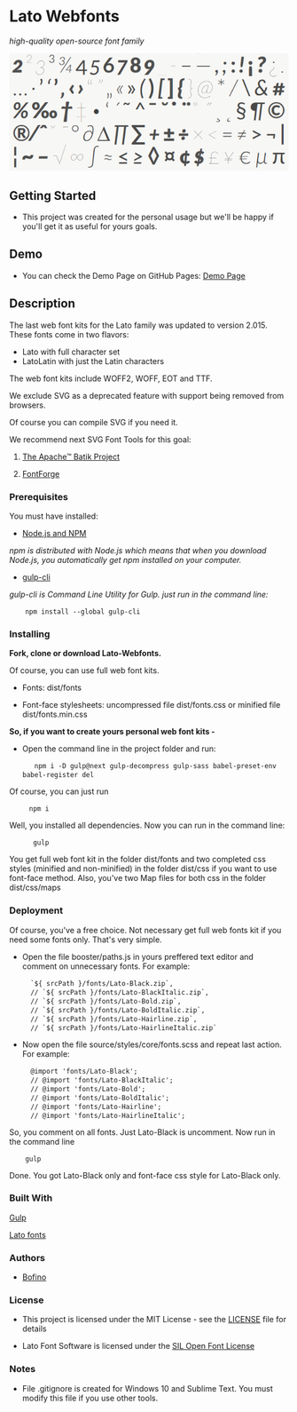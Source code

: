 # Lato Webfonts

*high-quality open-source font family*

![Lato Fonts](docs/lato.png)

## Getting Started
* This project was created for the personal usage but we'll be happy if you'll get it as useful for yours goals. 

## Demo

* You can check the Demo Page on GitHub Pages: [Demo Page](https://bofino.github.io/Lato-Webfonts/demo/)

## Description

The last web font kits for the Lato family was updated to version 2.015.
These fonts come in two flavors:   

* Lato with full character set
* LatoLatin with just the Latin characters

The web font kits include WOFF2, WOFF, EOT and TTF. 

We exclude SVG as a deprecated feature with support being removed from browsers.

Of course you can compile SVG if you need it.

We recommend next SVG Font Tools for this goal:

1. [The Apache™ Batik Project](https://xmlgraphics.apache.org/batik/)

2. [FontForge](http://fontforge.github.io/en-US/)

### Prerequisites

You must have installed:

* [Node.js and NPM](https://nodejs.org/en/download/current/)

*npm is distributed with Node.js which means that when you download Node.js,
 you automatically get npm installed on your computer.*

 * [gulp-cli](https://www.npmjs.com/package/gulp-cli)

 *gulp-cli is Command Line Utility for Gulp. just run in the command line:*

        npm install --global gulp-cli

### Installing

**Fork, clone or download Lato-Webfonts.**

Of course, you can use full web font kits.

* Fonts: dist/fonts

* Font-face stylesheets: uncompressed file dist/fonts.css or minified file dist/fonts.min.css

**So, if you want to create yours personal web font kits -**

* Open the command line in the project folder and run:

         npm i -D gulp@next gulp-decompress gulp-sass babel-preset-env babel-register del

Of course, you can just run

         npm i

Well, you installed all dependencies. Now you can run in the command line:

          gulp

You get full web font kit in the folder dist/fonts and two completed css styles 
(minified and non-minified) in the folder dist/css if you want to use font-face method.
Also, you've two Map files for both css in the folder dist/css/maps

### Deployment

Of course, you've a free choice. Not necessary get full web fonts kit if you need some fonts only.
That's very simple.

* Open the file booster/paths.js in yours preffered text editor and comment on unnecessary fonts.
For example:

        `${ srcPath }/fonts/Lato-Black.zip`,
        // `${ srcPath }/fonts/Lato-BlackItalic.zip`,
        // `${ srcPath }/fonts/Lato-Bold.zip`,
        // `${ srcPath }/fonts/Lato-BoldItalic.zip`,
        // `${ srcPath }/fonts/Lato-Hairline.zip`,
        // `${ srcPath }/fonts/Lato-HairlineItalic.zip`

* Now open the file source/styles/core/fonts.scss and repeat last action. For example:

        @import 'fonts/Lato-Black';
        // @import 'fonts/Lato-BlackItalic';
        // @import 'fonts/Lato-Bold';
        // @import 'fonts/Lato-BoldItalic';
        // @import 'fonts/Lato-Hairline';
        // @import 'fonts/Lato-HairlineItalic';

So, you comment on all fonts. Just Lato-Black is uncomment. Now run in the command line

        gulp

Done. You got Lato-Black only and font-face css style for Lato-Black only.

### Built With

[Gulp](https://gulpjs.com/)

[Lato fonts](http://www.latofonts.com/lato-free-fonts/)

### Authors

* [Bofino](https://github.com/Bofino)

### License

* This project is licensed under the MIT License - see the [LICENSE](https://github.com/Bofino/Lato-Webfonts/blob/master/LICENSE) file for details

* Lato Font Software is licensed under the [SIL Open Font License](http://scripts.sil.org/OFL)

### Notes

* File .gitignore is created for Windows 10 and Sublime Text. You must modify this file if you use other tools.

